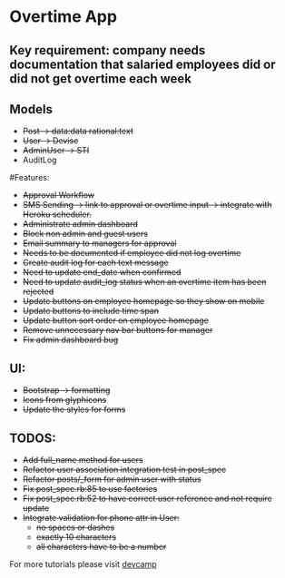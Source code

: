 # Overtime App

## Key requirement: company needs documentation that salaried employees did or did not get overtime each week

## Models
- <s>Post -> data:data rational:text</s>
- <s>User -> Devise</s>
- <s>AdminUser -> STI</s>
- AuditLog

#Features:
- <s>Approval Workflow</s>
- <s>SMS Sending -> link to approval or overtime input -> integrate with Heroku scheduler.</s>
- <s>Administrate admin dashboard</s>
- <s>Block non admin and guest users</s>
- <s>Email summary to managers for approval</s>
- <s>Needs to be documented if employee did not log overtime</s>
- <s>Create audit log for each text message</s>
- <s>Need to update end_date when confirmed</s>
- <s>Need to update audit_log status when an overtime item has been rejected</s>
- <s>Update buttons on employee homepage so they show on mobile</s>
- <s>Update buttons to include time span</s>
- <s>Update button sort order on employee homepage</s>
- <s>Remove unnecessary nav bar buttons for manager</s>
- <s>Fix admin dashboard bug</s>

## UI:
- <s>Bootstrap -> formatting</s>
- <s>Icons from glyphicons</s>
- <s>Update the styles for forms</s>

## TODOS:
- <s>Add full_name method for users</s>
- <s>Refactor user association integration test in post_spec</s>
- <s>Refactor posts/_form for admin user with status</s>
- <s>Fix post_spec.rb:85 to use factories</s>
- <s>Fix post_spec.rb:52 to have correct user reference and not require update</s>
- <s>Integrate validation for phone attr in User:
    - no spaces or dashes
    - exactly 10 characters
    - all characters have to be a number</s>
    
    
For more tutorials please visit [devcamp](https://devcamp.com)    